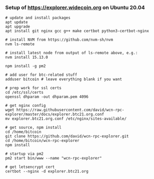 ### Setup of https://explorer.widecoin.org on Ubuntu 20.04

    # update and install packages
    apt update
    apt upgrade
    apt install git nginx gcc g++ make certbot python3-certbot-nginx
    
    # install NVM from https://github.com/nvm-sh/nvm
    nvm ls-remote
    
    # install latest node from output of ls-remote above, e.g.:
    nvm install 15.13.0 
    
    npm install -g pm2
    
    # add user for btc-related stuff
    adduser bitcoin # leave everything blank if you want
    
    # prep work for ssl certs
    cd /etc/ssl/certs
    openssl dhparam -out dhparam.pem 4096
    
    # get nginx config
    wget https://raw.githubusercontent.com/david/wcn-rpc-explorer/master/docs/explorer.btc21.org.conf
    mv explorer.btc21.org.conf /etc/nginx/sites-available/

    # get source, npm install
    cd /home/bitcoin
    git clone https://github.com/david/wcn-rpc-explorer.git
    cd /home/bitcoin/wcn-rpc-explorer
    npm install
    
    # startup via pm2
    pm2 start bin/www --name "wcn-rpc-explorer"
    
    # get letsencrypt cert
    certbot --nginx -d explorer.btc21.org
